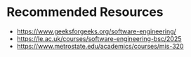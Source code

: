 # Recommended Resources
- https://www.geeksforgeeks.org/software-engineering/
- https://le.ac.uk/courses/software-engineering-bsc/2025
- https://www.metrostate.edu/academics/courses/mis-320
